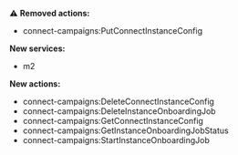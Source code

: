 :warning: **Removed actions:**

- connect-campaigns:PutConnectInstanceConfig

**New services:**

- m2

**New actions:**

- connect-campaigns:DeleteConnectInstanceConfig
- connect-campaigns:DeleteInstanceOnboardingJob
- connect-campaigns:GetConnectInstanceConfig
- connect-campaigns:GetInstanceOnboardingJobStatus
- connect-campaigns:StartInstanceOnboardingJob

